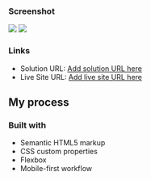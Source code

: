 ### Screenshot

![](../Order-summary-component/screenshots/mobile.PNG)
![](../Order-summary-component/screenshots/desktop.jpg)

### Links

- Solution URL: [Add solution URL here](https://github.com/Wellissonb/Order-summary-card)
- Live Site URL: [Add live site URL here](https://wellissonb.github.io/Order-summary-card/)

## My process


### Built with

- Semantic HTML5 markup
- CSS custom properties
- Flexbox
- Mobile-first workflow